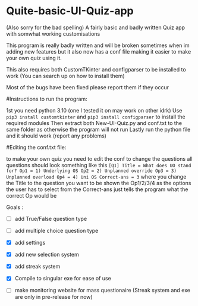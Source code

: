 # Quite-basic-UI-Quiz-app
(Also sorry for the bad spelling)
A fairly basic and badly written Quiz app with somwhat working customisations

This program is really badly written and will be broken sometimes when im adding new features but it also now has a conf file making it easier to make your own quiz using it.

This also requires both CustomTKinter and configparser to be installed to work (You can search up on how to install them)

Most of the bugs have been fixed please report them if they occur

#Instructions to run the program:

1st you need python 3.10 (one I tested it on may work on other idrk)
Use `pip3 install customtkinter` and `pip3 install configparser` to install the required modules
Then extract both New-UI-Quiz.py and conf.txt to the same folder as otherwise the program will not run
Lastly run the python file and it should work (report any problems)

#Editing the conf.txt file:

to make your own quiz you need to edit the conf to change the questions
all questions should look something like this
`[Q1]
Title = What does UO stand for?
Op1 = 1) Underlying OS
Op2 = 2) Unplanned override
Op3 = 3) Unplanned overload
Op4 = 4) Uni OS
Correct-ans = 3`
where you change the Title to the question you want to be shown
the Op1/2/3/4 as the options the user has to select from 
the Correct-ans just tells the program what the correct Op would be 

Goals : 
- [ ] add True/False question type
- [ ] add multiple choice question type
- [x] add settings
- [x] add new selection system
- [x] add streak system
- [x] Compile to singular exe for ease of use
- [ ] make monitoring website for mass questionaire
(Streak system and exe are only in pre-release for now)
 
